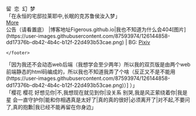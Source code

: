 <!--
 * AyagawaSeirin's Page
 * Last Update: 2020-02-05
 * GitHub: https://github.com/AyagawaSeirin/
 * Made with love by AyagawaSeirin [https://qwq.best/]
 * 此个人主页运行于GithubPages，如果你也想使用，在我的公开仓库内即可找到源码。您可以任意修改，但请注明本原作者。
-->
<html lang="zh-CN">
<head>
    <meta charset="utf-8">
    <title>强忍着泪水笑着说再见 | 让我们永远在梦中相会吧</title>
    <meta name="viewport" content="width=device-width, initial-scale=1.0,maximum-scale=1.0, user-scalable=no">
    <link rel="stylesheet" href="https://cdn.jsdelivr.net/gh/AyagawaSeirin/homepage@double/mdui/css/mdui.min.css">
    <link rel="stylesheet" href="https://cdn.jsdelivr.net/gh/AyagawaSeirin/homepage@double/assets/css/main.css">
    <link rel="stylesheet" href="https://cdn.jsdelivr.net/gh/AyagawaSeirin/homepage@double/assets/css/index.css">
    <link rel="icon" href="https://cdn.jsdelivr.net/gh/AyagawaSeirin/homepage@double/assets/img/logo-circul-100.png">
    <script>
        var _hmt = _hmt || [];
        (function() {
            var hm = document.createElement("script");
            hm.src = "https://hm.baidu.com/hm.js?c8493223ca0fc5718b7da621552fdd73";
            var s = document.getElementsByTagName("script")[0];
            s.parentNode.insertBefore(hm, s);
        })();
    </script>
</head>
<body>
<div id="rin-bg"></div>
<main id="rin-main">
    <div id="rin-headimg"></div>
    <div class="rin-name">留&nbsp;&nbsp;恋&nbsp;&nbsp;幻&nbsp;&nbsp;梦</div>
    <div class="rin-description">「在永恒的宅邸拉莱耶中,长眠的克苏鲁侯汝入梦」</div>
    <div class="rin-tr"></div>
    <a class="mdui-btn mdui-btn-raised rin-btn rin-btn-blue mdui-text-capitalize" href="https://figerous.github.io/"><span class="iconfont iconBlog"></span> More</a>
</main>
<footer id="rin-footer">
    <div>公告（请看置底） |博客地址Figerous.github.io|我也不知道为什么会404[图片](https://user-images.githubusercontent.com/87593974/126144858-dd17376b-db42-4b4c-b12f-22d493b53cae.png)
| BG: <a href="https://www.pixiv.net/artworks/56652667" id="bg-link" target="_blank">Pixiv</a></div>

    </footer>
<script src="https://cdn.jsdelivr.net/gh/AyagawaSeirin/homepage@double/mdui/js/mdui.min.js"></script>
<script src="https://cdn.jsdelivr.net/gh/AyagawaSeirin/homepage@double/assets/js/main.js"></script>
</body>
</html>
<div class="rin-description">「因为我还不会动态web后端（我想学会至少两年）所以我的双页版是由两个web前端静态的html码编成的，所以我也不知道我弄了个啥（反正又不是不能用(https://user-images.githubusercontent.com/87593974/126144858-dd17376b-db42-4b4c-b12f-22d493b53cae.png)）]
）」</div>
 <div class="rin-description">「樱花 樱花 好想见你|不,我想现在就见到你|没关系 别哭,我是风正萦绕着你|我是星 会一直守护你|能和你相遇真是太好了|真的真的很好|必须离开了|对不起,不要问了,真的抱歉|我已经不能再留在你身边」</div>
